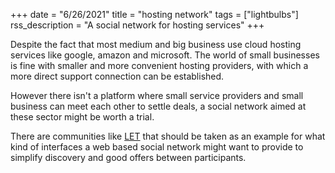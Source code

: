 +++
date = "6/26/2021"
title = "hosting network"
tags = ["lightbulbs"]
rss_description = "A social network for hosting services"
+++

Despite the fact that most medium and big business use cloud hosting services like google, amazon and microsoft. The world of small businesses is fine with smaller and more convenient hosting providers, with which a more direct support connection can be established.

However there isn't a platform where small service providers and small business can meet each other to settle deals, a social network aimed at these sector might be worth a trial.

There are communities like [LET] that should be taken as an example for what kind of interfaces a web based social network might want to provide to simplify discovery and good offers between participants.

[LET]: https://www.lowendtalk.com/
